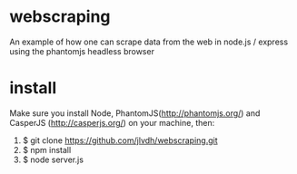 # webscraping
An example of how one can scrape data from the web in node.js / express using the phantomjs headless browser

# install

Make sure you install Node, PhantomJS(http://phantomjs.org/) and CasperJS (http://casperjs.org/) on your machine, then:

1. $ git clone https://github.com/jlvdh/webscraping.git
2. $ npm install
3. $ node server.js
